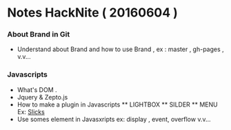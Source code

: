 # Notes HackNite ( 20160604 )
### About Brand in Git 
* Understand about Brand and how to use Brand , ex : master , gh-pages , v.v... 

### Javascripts 
* What's DOM . 
* Jquery & Zepto.js
* How to make a plugin in Javascripts
** LIGHTBOX 
** SILDER 
** MENU
Ex: [Slicks](https://github.com/kenwheeler/slick)
* Use somes element in Javasxripts ex: display , event, overflow v.v...
